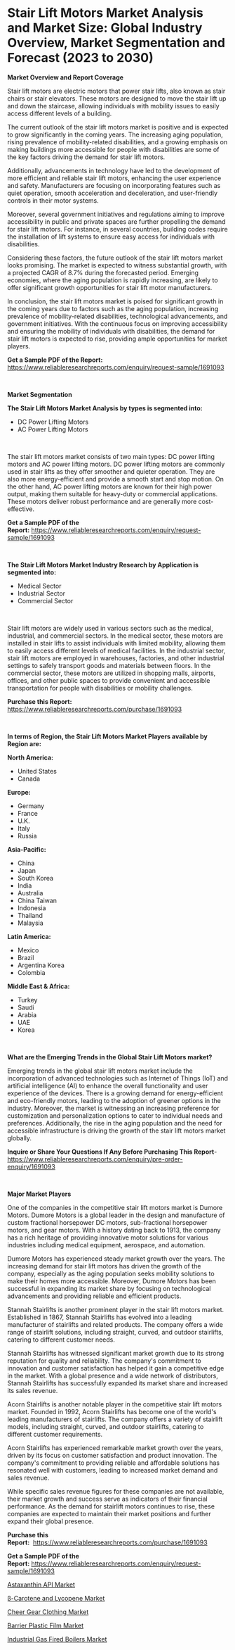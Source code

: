 <p><h1>Stair Lift Motors Market Analysis and Market Size: Global Industry Overview, Market Segmentation and Forecast (2023 to 2030)</h1></p><p><strong>Market Overview and Report Coverage</strong></p>
<p><p>Stair lift motors are electric motors that power stair lifts, also known as stair chairs or stair elevators. These motors are designed to move the stair lift up and down the staircase, allowing individuals with mobility issues to easily access different levels of a building.</p><p>The current outlook of the stair lift motors market is positive and is expected to grow significantly in the coming years. The increasing aging population, rising prevalence of mobility-related disabilities, and a growing emphasis on making buildings more accessible for people with disabilities are some of the key factors driving the demand for stair lift motors.</p><p>Additionally, advancements in technology have led to the development of more efficient and reliable stair lift motors, enhancing the user experience and safety. Manufacturers are focusing on incorporating features such as quiet operation, smooth acceleration and deceleration, and user-friendly controls in their motor systems.</p><p>Moreover, several government initiatives and regulations aiming to improve accessibility in public and private spaces are further propelling the demand for stair lift motors. For instance, in several countries, building codes require the installation of lift systems to ensure easy access for individuals with disabilities.</p><p>Considering these factors, the future outlook of the stair lift motors market looks promising. The market is expected to witness substantial growth, with a projected CAGR of 8.7% during the forecasted period. Emerging economies, where the aging population is rapidly increasing, are likely to offer significant growth opportunities for stair lift motor manufacturers.</p><p>In conclusion, the stair lift motors market is poised for significant growth in the coming years due to factors such as the aging population, increasing prevalence of mobility-related disabilities, technological advancements, and government initiatives. With the continuous focus on improving accessibility and ensuring the mobility of individuals with disabilities, the demand for stair lift motors is expected to rise, providing ample opportunities for market players.</p></p>
<p><strong>Get a Sample PDF of the Report:</strong> <a href="https://www.reliableresearchreports.com/enquiry/request-sample/1691093">https://www.reliableresearchreports.com/enquiry/request-sample/1691093</a></p>
<p>&nbsp;</p>
<p><strong>Market Segmentation</strong></p>
<p><strong>The Stair Lift Motors Market Analysis by types is segmented into:</strong></p>
<p><ul><li>DC Power Lifting Motors</li><li>AC Power Lifting Motors</li></ul></p>
<p>&nbsp;</p>
<p><p>The stair lift motors market consists of two main types: DC power lifting motors and AC power lifting motors. DC power lifting motors are commonly used in stair lifts as they offer smoother and quieter operation. They are also more energy-efficient and provide a smooth start and stop motion. On the other hand, AC power lifting motors are known for their high power output, making them suitable for heavy-duty or commercial applications. These motors deliver robust performance and are generally more cost-effective.</p></p>
<p><strong>Get a Sample PDF of the Report:</strong>&nbsp;<a href="https://www.reliableresearchreports.com/enquiry/request-sample/1691093">https://www.reliableresearchreports.com/enquiry/request-sample/1691093</a></p>
<p>&nbsp;</p>
<p><strong>The Stair Lift Motors Market Industry Research by Application is segmented into:</strong></p>
<p><ul><li>Medical Sector</li><li>Industrial Sector</li><li>Commercial Sector</li></ul></p>
<p>&nbsp;</p>
<p><p>Stair lift motors are widely used in various sectors such as the medical, industrial, and commercial sectors. In the medical sector, these motors are installed in stair lifts to assist individuals with limited mobility, allowing them to easily access different levels of medical facilities. In the industrial sector, stair lift motors are employed in warehouses, factories, and other industrial settings to safely transport goods and materials between floors. In the commercial sector, these motors are utilized in shopping malls, airports, offices, and other public spaces to provide convenient and accessible transportation for people with disabilities or mobility challenges.</p></p>
<p><strong>Purchase this Report:</strong>&nbsp; <a href="https://www.reliableresearchreports.com/purchase/1691093">https://www.reliableresearchreports.com/purchase/1691093</a></p>
<p>&nbsp;</p>
<p><strong>In terms of Region, the Stair Lift Motors Market Players available by Region are:</strong></p>
<p>
    <p> <strong> North America: </strong>
        <ul>
            <li>United States</li>
            <li>Canada</li>
        </ul>
        </p> 
    <p> <strong> Europe: </strong>
        <ul>
            <li>Germany</li>
            <li>France</li>
            <li>U.K.</li>
            <li>Italy</li>
            <li>Russia</li>
        </ul>
        </p> 
    <p> <strong> Asia-Pacific: </strong>
        <ul>
            <li>China</li>
            <li>Japan</li>
            <li>South Korea</li>
            <li>India</li>
            <li>Australia</li>
            <li>China Taiwan</li>
            <li>Indonesia</li>
            <li>Thailand</li>
            <li>Malaysia</li>
        </ul>
        </p> 
    <p> <strong> Latin America: </strong>
        <ul>
            <li>Mexico</li>
            <li>Brazil</li>
            <li>Argentina Korea</li>
            <li>Colombia</li>
        </ul>
        </p> 
    <p> <strong> Middle East & Africa: </strong>
        <ul>
            <li>Turkey</li>
            <li>Saudi</li>
            <li>Arabia</li>
            <li>UAE</li>
            <li>Korea</li>
        </ul>
    </p>
    </p>
<p>&nbsp;</p>
<p><strong>What are the Emerging Trends in the Global Stair Lift Motors market?</strong></p>
<p><p>Emerging trends in the global stair lift motors market include the incorporation of advanced technologies such as Internet of Things (IoT) and artificial intelligence (AI) to enhance the overall functionality and user experience of the devices. There is a growing demand for energy-efficient and eco-friendly motors, leading to the adoption of greener options in the industry. Moreover, the market is witnessing an increasing preference for customization and personalization options to cater to individual needs and preferences. Additionally, the rise in the aging population and the need for accessible infrastructure is driving the growth of the stair lift motors market globally.</p></p>
<p><strong>Inquire or Share Your Questions If Any Before Purchasing This Report</strong>- <a href="https://www.reliableresearchreports.com/enquiry/pre-order-enquiry/1691093">https://www.reliableresearchreports.com/enquiry/pre-order-enquiry/1691093</a></p>
<p>&nbsp;</p>
<p><strong>Major Market Players</strong></p>
<p><p>One of the companies in the competitive stair lift motors market is Dumore Motors. Dumore Motors is a global leader in the design and manufacture of custom fractional horsepower DC motors, sub-fractional horsepower motors, and gear motors. With a history dating back to 1913, the company has a rich heritage of providing innovative motor solutions for various industries including medical equipment, aerospace, and automation.</p><p>Dumore Motors has experienced steady market growth over the years. The increasing demand for stair lift motors has driven the growth of the company, especially as the aging population seeks mobility solutions to make their homes more accessible. Moreover, Dumore Motors has been successful in expanding its market share by focusing on technological advancements and providing reliable and efficient products.</p><p>Stannah Stairlifts is another prominent player in the stair lift motors market. Established in 1867, Stannah Stairlifts has evolved into a leading manufacturer of stairlifts and related products. The company offers a wide range of stairlift solutions, including straight, curved, and outdoor stairlifts, catering to different customer needs.</p><p>Stannah Stairlifts has witnessed significant market growth due to its strong reputation for quality and reliability. The company's commitment to innovation and customer satisfaction has helped it gain a competitive edge in the market. With a global presence and a wide network of distributors, Stannah Stairlifts has successfully expanded its market share and increased its sales revenue.</p><p>Acorn Stairlifts is another notable player in the competitive stair lift motors market. Founded in 1992, Acorn Stairlifts has become one of the world's leading manufacturers of stairlifts. The company offers a variety of stairlift models, including straight, curved, and outdoor stairlifts, catering to different customer requirements.</p><p>Acorn Stairlifts has experienced remarkable market growth over the years, driven by its focus on customer satisfaction and product innovation. The company's commitment to providing reliable and affordable solutions has resonated well with customers, leading to increased market demand and sales revenue.</p><p>While specific sales revenue figures for these companies are not available, their market growth and success serve as indicators of their financial performance. As the demand for stairlift motors continues to rise, these companies are expected to maintain their market positions and further expand their global presence.</p></p>
<p><strong>Purchase this Report:</strong>&nbsp;&nbsp;<a href="https://www.reliableresearchreports.com/purchase/1691093">https://www.reliableresearchreports.com/purchase/1691093</a></p>
<p></p>
<p><strong>Get a Sample PDF of the Report:</strong>&nbsp;<a href="https://www.reliableresearchreports.com/enquiry/request-sample/1691093">https://www.reliableresearchreports.com/enquiry/request-sample/1691093</a></p>
<p><p><a href="https://github.com/amae102299/Market-Research-Report-List-1/blob/main/astaxanthin-api-market.md">Astaxanthin API Market</a></p><p><a href="https://github.com/prosalinda88/Market-Research-Report-List-1/blob/main/b-carotene-and-lycopene-market.md">β-Carotene and Lycopene Market</a></p><p><a href="https://medium.com/@slanecode210/cheer-gear-clothing-market-size-reveals-the-best-marketing-channels-in-global-industry-e7e7af32cd17">Cheer Gear Clothing Market</a></p><p><a href="https://www.linkedin.com/pulse/barrier-plastic-film-market-size-2023-2030-global-industrial-fo3ue/">Barrier Plastic Film Market</a></p><p><a href="https://www.linkedin.com/pulse/industrial-gas-fired-boilers-market-research-report-provides-6ilve/">Industrial Gas Fired Boilers Market</a></p></p>